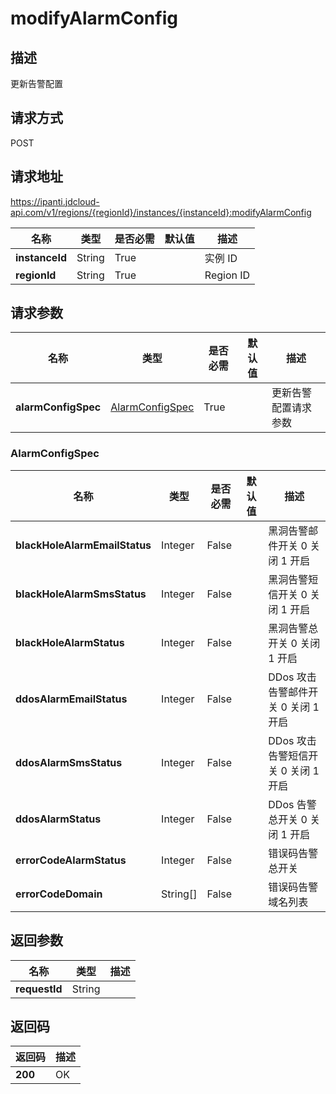 # modifyAlarmConfig


## 描述
更新告警配置

## 请求方式
POST

## 请求地址
https://ipanti.jdcloud-api.com/v1/regions/{regionId}/instances/{instanceId}:modifyAlarmConfig

|名称|类型|是否必需|默认值|描述|
|---|---|---|---|---|
|**instanceId**|String|True||实例 ID|
|**regionId**|String|True||Region ID|

## 请求参数
|名称|类型|是否必需|默认值|描述|
|---|---|---|---|---|
|**alarmConfigSpec**|[AlarmConfigSpec](##AlarmConfigSpec)|True||更新告警配置请求参数|

### <a name="AlarmConfigSpec">AlarmConfigSpec</a>
|名称|类型|是否必需|默认值|描述|
|---|---|---|---|---|
|**blackHoleAlarmEmailStatus**|Integer|False||黑洞告警邮件开关 0 关闭 1 开启|
|**blackHoleAlarmSmsStatus**|Integer|False||黑洞告警短信开关 0 关闭 1 开启|
|**blackHoleAlarmStatus**|Integer|False||黑洞告警总开关  0 关闭 1 开启|
|**ddosAlarmEmailStatus**|Integer|False||DDos 攻击告警邮件开关  0 关闭 1 开启|
|**ddosAlarmSmsStatus**|Integer|False||DDos 攻击告警短信开关  0 关闭 1 开启|
|**ddosAlarmStatus**|Integer|False||DDos 告警总开关 0 关闭 1 开启|
|**errorCodeAlarmStatus**|Integer|False||错误码告警总开关|
|**errorCodeDomain**|String[]|False||错误码告警域名列表|

## 返回参数
|名称|类型|描述|
|---|---|---|
|**requestId**|String||



## 返回码
|返回码|描述|
|---|---|
|**200**|OK|
